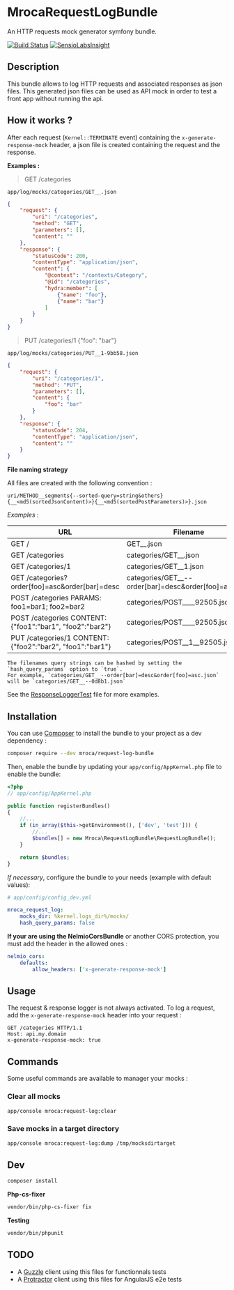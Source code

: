 # MrocaRequestLogBundle

An HTTP requests mock generator symfony bundle.

[![Build Status](https://travis-ci.org/mRoca/MrocaRequestLogBundle.svg)](https://travis-ci.org/mRoca/MrocaRequestLogBundle)
[![SensioLabsInsight](https://insight.sensiolabs.com/projects/24b2d907-0ddc-44d5-9ff5-437d3d9e6ad8/mini.png)](https://insight.sensiolabs.com/projects/24b2d907-0ddc-44d5-9ff5-437d3d9e6ad8)

## Description

This bundle allows to log HTTP requests and associated responses as json files.
This generated json files can be used as API mock in order to test a front app without running the api.

## How it works ?

After each request (`Kernel::TERMINATE` event) containing the `x-generate-response-mock` header, a json file is created
containing the request and the response.

**Examples :**

> GET /categories

`app/log/mocks/categories/GET__.json`

```json
{
    "request": {
        "uri": "/categories",
        "method": "GET",
        "parameters": [],
        "content": ""
    },
    "response": {
        "statusCode": 200,
        "contentType": "application/json",
        "content": {
            "@context": "/contexts/Category",
            "@id": "/categories",
            "hydra:member": [
                {"name": "foo"},
                {"name": "bar"}
            ]
        }
    }
}
```

> PUT /categories/1 {"foo": "bar"}

`app/log/mocks/categories/PUT__1-9bb58.json`
```json
{
    "request": {
        "uri": "/categories/1",
        "method": "PUT",
        "parameters": [],
        "content": {
            "foo": "bar"
        }
    },
    "response": {
        "statusCode": 204,
        "contentType": "application/json",
        "content": ""
    }
}
```

**File naming strategy**

All files are created with the following convention :

`uri/METHOD__segments{--sorted-query=string&others}{__<md5(sortedJsonContent)>}{__<md5(sortedPostParameters)>}.json`

*Examples* :

URL                                                         | Filename
----------------------------------------------------------- | ----------------------------------------------------
GET /                                                       | GET__.json
GET /categories                                             | categories/GET__.json
GET /categories/1                                           | categories/GET__1.json
GET /categories?order[foo]=asc&order[bar]=desc              | categories/GET__--order[bar]=desc&order[foo]=asc.json
POST /categories PARAMS: foo1=bar1; foo2=bar2               | categories/POST____92505.json
POST /categories CONTENT: {"foo1":"bar1", "foo2":"bar2"}    | categories/POST____92505.json
PUT /categories/1 CONTENT: {"foo2":"bar2", "foo1":"bar1"}   | categories/POST__1__92505.json

    The filenames query strings can be hashed by setting the `hash_query_params` option to `true`.
    For example, `categories/GET__--order[bar]=desc&order[foo]=asc.json` will be `categories/GET__--0d8b1.json`

See the [ResponseLoggerTest](/Tests/Service/ResponseLoggerTest.php#L135) file for more examples.

## Installation

You can use [Composer](https://getcomposer.org/) to install the bundle to your project as a dev dependency :

```bash
composer require --dev mroca/request-log-bundle
```

Then, enable the bundle by updating your `app/config/AppKernel.php` file to enable the bundle:

```php
<?php
// app/config/AppKernel.php

public function registerBundles()
{
    //...
    if (in_array($this->getEnvironment(), ['dev', 'test'])) {
        //...
        $bundles[] = new Mroca\RequestLogBundle\RequestLogBundle();
    }

    return $bundles;
}
```

*If necessary*, configure the bundle to your needs (example with default values):

```yaml
# app/config/config_dev.yml

mroca_request_log:
    mocks_dir: %kernel.logs_dir%/mocks/
    hash_query_params: false
```

**If your are using the NelmioCorsBundle** or another CORS protection, you must add the header in the allowed ones :

```yaml
nelmio_cors:
    defaults:
        allow_headers: ['x-generate-response-mock']
```

## Usage

The request & response logger is not always activated. To log a request, add the `x-generate-response-mock` header into your request :

```
GET /categories HTTP/1.1
Host: api.my.domain
x-generate-response-mock: true
```

## Commands

Some useful commands are available to manager your mocks :

### Clear all mocks

```bash
app/console mroca:request-log:clear 
```

### Save mocks in a target directory

```bash
app/console mroca:request-log:dump /tmp/mocksdirtarget
```

## Dev

```bash
composer install
```

**Php-cs-fixer**

```bash
vendor/bin/php-cs-fixer fix
```

**Testing**

```bash
vendor/bin/phpunit
```

## TODO

* A [Guzzle](https://github.com/csarrazi/CsaGuzzleBundle) client using this files for functionnals tests
* A [Protractor](https://angular.github.io/protractor/#/) client using this files for AngularJS e2e tests
